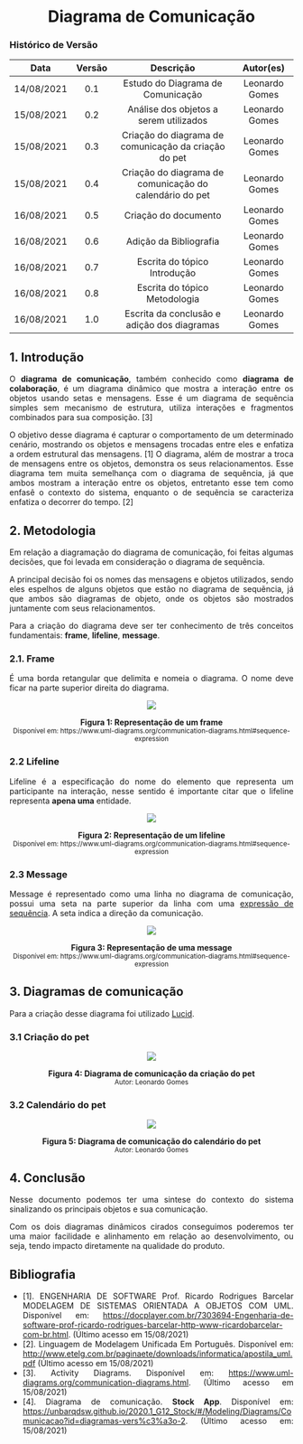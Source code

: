 # <center> Diagrama de Comunicação

### Histórico de Versão

|    Data    | Versão |      Descrição       |     Autor(es)     |
| :--------: | :----: | :------------------: | :---------------: |
| 14/08/2021 |  0.1   | Estudo do Diagrama de Comunicação | Leonardo Gomes |
| 15/08/2021 |  0.2   | Análise dos objetos a serem utilizados | Leonardo Gomes |
| 15/08/2021 |  0.3   | Criação do diagrama de comunicação da criação do pet | Leonardo Gomes |
| 15/08/2021 |  0.4   | Criação do diagrama de comunicação do calendário do pet | Leonardo Gomes |
| 16/08/2021 |  0.5   | Criação do documento | Leonardo Gomes |
| 16/08/2021 |  0.6   | Adição da Bibliografia | Leonardo Gomes |
| 16/08/2021 |  0.7   | Escrita do tópico Introdução | Leonardo Gomes |
| 16/08/2021 |  0.8   | Escrita do tópico Metodologia | Leonardo Gomes |
| 16/08/2021 |  1.0   | Escrita da conclusão e adição dos diagramas | Leonardo Gomes |

<div align="justify">

## 1. Introdução

O **diagrama de comunicação**, também conhecido como **diagrama de colaboração**, é um diagrama dinâmico que mostra a interação entre os objetos usando setas e mensagens. Esse é um diagrama de sequência simples sem mecanismo de estrutura, utiliza interações e fragmentos combinados para sua composição. [3]

O objetivo desse diagrama é capturar o comportamento de um determinado cenário, mostrando os objetos e mensagens trocadas entre eles e enfatiza a ordem estrutural das mensagens. [1] O diagrama, além de mostrar a troca de mensagens entre os objetos, demonstra os seus relacionamentos. Esse diagrama tem muita semelhança com o diagrama de sequência, já que ambos mostram a interação entre os objetos, entretanto esse tem como enfasê o contexto do sistema, enquanto o de sequẽncia se caracteriza enfatiza o decorrer do tempo. [2]

## 2. Metodologia

Em relação a diagramação do diagrama de comunicação, foi feitas algumas decisões, que foi levada em consideração o diagrama de sequẽncia.

A principal decisão foi os nomes das mensagens e objetos utilizados, sendo eles espelhos de alguns objetos que estão no diagrama de sequẽncia, já que ambos são diagramas de objeto, onde os objetos são mostrados juntamente com seus relacionamentos.

Para a criação do diagrama deve ser ter conhecimento de três conceitos fundamentais: **frame**, **lifeline**, **message**.

### 2.1. Frame

É uma borda retangular que delimita e nomeia o diagrama. O nome deve ficar na parte superior direita do diagrama.

<p align='center'>
    <img src='https://raw.githubusercontent.com/UnBArqDsw2021-1/2021.1_G01_Animalesco_docs/main/docs/assets/pages/communication-diagram/frame.png'>
    <figcaption align='center'>
        <b>Figura 1: Representação de um frame</b>
        <br>
        <small>Disponível em: https://www.uml-diagrams.org/communication-diagrams.html#sequence-expression</small>
    </figcaption>
</p>


### 2.2 Lifeline

Lifeline é a especificação do nome do elemento que representa um participante na interação, nesse sentido é importante citar que o lifeline representa **apena uma** entidade.


<p align='center'>
    <img src='https://raw.githubusercontent.com/UnBArqDsw2021-1/2021.1_G01_Animalesco_docs/main/docs/assets/pages/communication-diagram/lifeline.png'>
    <figcaption align='center'>
        <b>Figura 2: Representação de um lifeline</b>
        <br>
        <small>Disponível em: https://www.uml-diagrams.org/communication-diagrams.html#sequence-expression</small>
    </figcaption>
</p>

### 2.3 Message

Message é representado como uma linha no diagrama de comunicação, possui uma seta na parte superior da linha com uma [expressão de sequẽncia](https://www.uml-diagrams.org/communication-diagrams.html#sequence-expression). A seta indica a direção da comunicação.


<p align='center'>
    <img src='https://raw.githubusercontent.com/UnBArqDsw2021-1/2021.1_G01_Animalesco_docs/main/docs/assets/pages/communication-diagram/message.png'>
    <figcaption align='center'>
        <b>Figura 3: Representação de uma message</b>
        <br>
        <small>Disponível em: https://www.uml-diagrams.org/communication-diagrams.html#sequence-expression</small>
    </figcaption>
</p>

## 3. Diagramas de comunicação

Para a criação desse diagrama foi utilizado [Lucid](https://lucid.app/).

### 3.1 Criação do pet

<p align='center'>
    <img src='https://raw.githubusercontent.com/UnBArqDsw2021-1/2021.1_G01_Animalesco_docs/main/docs/assets/pages/communication-diagram/createPet.png'>
    <figcaption align='center'>
        <b>Figura 4: Diagrama de comunicação da criação do pet</b>
        <br>
        <small>Autor: Leonardo Gomes</small>
    </figcaption>
</p>

### 3.2 Calendário do pet

<p align='center'>
    <img src='https://raw.githubusercontent.com/UnBArqDsw2021-1/2021.1_G01_Animalesco_docs/main/docs/assets/pages/communication-diagram/pet.png'>
    <figcaption align='center'>
        <b>Figura 5: Diagrama de comunicação do calendário do pet</b>
        <br>
        <small>Autor: Leonardo Gomes</small>
    </figcaption>
</p>

## 4. Conclusão

Nesse documento podemos ter uma sintese do contexto do sistema sinalizando os principais objetos e sua comunicação.

Com os dois diagramas dinâmicos cirados conseguimos poderemos ter uma maior facilidade e alinhamento em relação ao desenvolvimento, ou seja, tendo impacto diretamente na qualidade do produto.

## Bibliografia

- [1]. ENGENHARIA DE SOFTWARE Prof. Ricardo Rodrigues Barcelar MODELAGEM DE SISTEMAS ORIENTADA A OBJETOS COM UML. Disponível em: https://docplayer.com.br/7303694-Engenharia-de-software-prof-ricardo-rodrigues-barcelar-http-www-ricardobarcelar-com-br.html. (Último acesso em 15/08/2021)
- [2]. Linguagem de Modelagem Unificada Em Português. Disponível em: http://www.etelg.com.br/paginaete/downloads/informatica/apostila_uml.pdf (Último acesso em 15/08/2021)
- [3]. Activity Diagrams. Disponível em: https://www.uml-diagrams.org/communication-diagrams.html. (Último acesso em 15/08/2021)
- [4]. Diagrama de comunicação. **Stock App**. Disponível em: https://unbarqdsw.github.io/2020.1_G12_Stock/#/Modeling/Diagrams/Comunicacao?id=diagramas-vers%c3%a3o-2. (Último acesso em: 15/08/2021)

<div>
